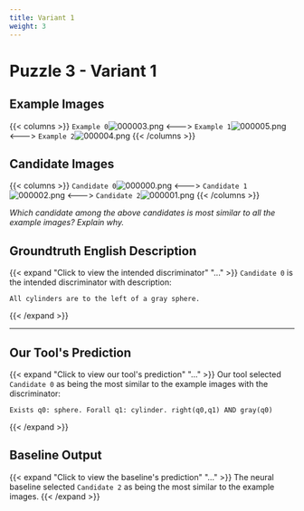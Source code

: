 ```yaml
---
title: Variant 1
weight: 3
---
```


# Puzzle 3 - Variant 1

## Example Images
{{< columns >}}
`Example 0`![000003.png](/clevr-variants/meeussen/fovariant-1/render/images/CLEVR_val_000003.png)
<--->
`Example 1`![000005.png](/clevr-variants/meeussen/fovariant-1/render/images/CLEVR_val_000005.png)
<--->
`Example 2`![000004.png](/clevr-variants/meeussen/fovariant-1/render/images/CLEVR_val_000004.png)
{{< /columns >}}

## Candidate Images
{{< columns >}}
`Candidate 0`![000000.png](/clevr-variants/meeussen/fovariant-1/render/images/CLEVR_val_000000.png)
<--->
`Candidate 1`![000002.png](/clevr-variants/meeussen/fovariant-1/render/images/CLEVR_val_000002.png)
<--->
`Candidate 2`![000001.png](/clevr-variants/meeussen/fovariant-1/render/images/CLEVR_val_000001.png)
{{< /columns >}}

*Which candidate among the above candidates is most similar to all the example images? Explain why.*

## Groundtruth English Description

{{< expand "Click to view the intended discriminator" "..." >}}
`Candidate 0` is the intended discriminator with description:
```plaintext 
All cylinders are to the left of a gray sphere.
```
{{< /expand >}}

---



## Our Tool's Prediction

{{< expand "Click to view our tool's prediction" "..." >}}
Our tool selected `Candidate 0` as being the most similar to the example images with the discriminator:
```plaintext
Exists q0: sphere. Forall q1: cylinder. right(q0,q1) AND gray(q0)
```
{{< /expand >}}



## Baseline Output

{{< expand "Click to view the baseline's prediction" "..." >}}
The neural baseline selected `Candidate 2` as being the most similar to the example images.
{{< /expand >}}

